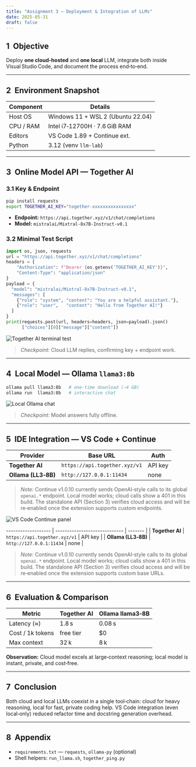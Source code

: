 ```yaml
---
title: "Assignment 3 — Deployment & Integration of LLMs"
date: 2025-05-31
draft: false
---
```



## 1  Objective

Deploy **one cloud‑hosted** and **one local** LLM, integrate both inside Visual Studio Code, and document the process end‑to‑end.

---

## 2  Environment Snapshot

| Component | Details                           |
| --------- | --------------------------------- |
| Host OS   | Windows 11 + WSL 2 (Ubuntu 22.04) |
| CPU / RAM | Intel i7‑12700H · 7.6 GiB RAM     |
| Editors   | VS Code 1.89 + Continue ext.      |
| Python    | 3.12 (venv `llm‐lab`)             |

---

## 3  Online Model API — Together AI

### 3.1 Key & Endpoint

```bash
pip install requests
export TOGETHER_AI_KEY="together‑xxxxxxxxxxxxxxxx"
```

* **Endpoint:** `https://api.together.xyz/v1/chat/completions`
* **Model:** `mistralai/Mixtral‑8x7B‑Instruct‑v0.1`

### 3.2 Minimal Test Script

```python
import os, json, requests
url = "https://api.together.xyz/v1/chat/completions"
headers = {
    "Authorization": f"Bearer {os.getenv('TOGETHER_AI_KEY')}",
    "Content-Type": "application/json"
}
payload = {
  "model": "mistralai/Mixtral-8x7B-Instruct-v0.1",
  "messages": [
    {"role": "system", "content": "You are a helpful assistant."},
    {"role": "user",   "content": "Hello from Together AI!"}
  ]
}
print(requests.post(url, headers=headers, json=payload).json()
      ["choices"][0]["message"]["content"])
```

![Together AI terminal test](images/together_ping.png)

> *Checkpoint:* Cloud LLM replies, confirming key + endpoint work.

---

## 4  Local Model — Ollama `llama3:8b`

```bash
ollama pull llama3:8b   # one‑time download (~4 GB)
ollama run  llama3:8b   # interactive chat
```

![Local Ollama chat](images/ollama_chat.png)

> *Checkpoint:* Model answers fully offline.

---

## 5  IDE Integration — VS Code + Continue

| Provider            | Base URL                      | Auth    |
| ------------------- | ----------------------------- | ------- |
| **Together AI**     | `https://api.together.xyz/v1` | API key |
| **Ollama (LL3‑8B)** | `http://127.0.0.1:11434`      | none    |

> *Note:* Continue v1.0.10 currently sends OpenAI‑style calls to its global `openai.*` endpoint. Local model works; cloud calls show a 401 in this build. The standalone API (Section 3) verifies cloud access and will be re‑enabled once the extension supports custom endpoints.

![VS Code Continue panel](images/vscode_continue.png)

\------------------- | ----------------------------- | ------- |
\| **Together AI**     | `https://api.together.xyz/v1` | API key |
\| **Ollama (LL3‑8B)** | `http://127.0.0.1:11434`      | none    |

> *Note:* Continue v1.0.10 currently sends OpenAI‑style calls to its global `openai.*` endpoint. Local model works; cloud calls show a 401 in this build. The standalone API (Section 3) verifies cloud access and will be re‑enabled once the extension supports custom base URLs.

---

## 6  Evaluation & Comparison

| Metric           | Together AI | Ollama llama3‑8B |
| ---------------- | ----------- | ---------------- |
| Latency (≈)      | 1.8 s       | 0.08 s           |
| Cost / 1k tokens | free tier   | \$0              |
| Max context      | 32 k        | 8 k              |

**Observation:** Cloud model excels at large‑context reasoning; local model is instant, private, and cost‑free.

---

## 7  Conclusion

Both cloud and local LLMs coexist in a single tool‑chain: cloud for heavy reasoning, local for fast, private coding help. VS Code integration (even local‑only) reduced refactor time and docstring generation overhead.

---

## 8  Appendix

* `requirements.txt` — `requests`, `ollama‑py` (optional)
* Shell helpers: `run_llama.sh`, `together_ping.py`



